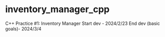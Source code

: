 # inventory_manager_cpp
C++ Practice #1: Inventory Manager
Start dev - 2024/2/23
End dev (basic goals)- 2024/3/4
